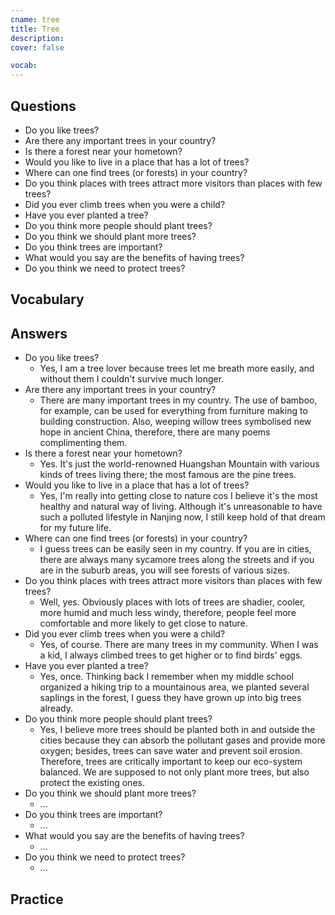 ```yaml
---
cname: tree
title: Tree
description: 
cover: false

vocab:
---
```

<banner></banner>

## Questions

- Do you like trees?
- Are there any important trees in your country?
- Is there a forest near your hometown?
- Would you like to live in a place that has a lot of trees?
- Where can one find trees (or forests) in your country?
- Do you think places with trees attract more visitors than places with few trees?
- Did you ever climb trees when you were a child?
- Have you ever planted a tree?
- Do you think more people should plant trees?
- Do you think we should plant more trees?
- Do you think trees are important?
- What would you say are the benefits of having trees?
- Do you think we need to protect trees?

## Vocabulary

<vocab-box></vocab-box>

## Answers

- Do you like trees?
  - Yes, I am a tree lover because trees let me breath more easily, and without them I couldn&#39;t survive much longer.
- Are there any important trees in your country?
  - There are many important trees in my country. The use of bamboo, for example, can be used for everything from furniture making to building construction. Also, weeping willow trees symbolised new hope in ancient China, therefore, there are many poems complimenting them.
- Is there a forest near your hometown?
  - Yes. It&#39;s just the world-renowned Huangshan Mountain with various kinds of trees living there; the most famous are the pine trees.
- Would you like to live in a place that has a lot of trees?
  - Yes, I&#39;m really into getting close to nature cos I believe it&#39;s the most healthy and natural way of living. Although it&#39;s unreasonable to have such a polluted lifestyle in Nanjing now, I still keep hold of that dream for my future life.
- Where can one find trees (or forests) in your country?
  - I guess trees can be easily seen in my country. If you are in cities, there are always many sycamore trees along the streets and if you are in the suburb areas, you will see forests of various sizes.
- Do you think places with trees attract more visitors than places with few trees?
  - Well, yes. Obviously places with lots of trees are shadier, cooler, more humid and much less windy, therefore, people feel more comfortable and more likely to get close to nature.
- Did you ever climb trees when you were a child?
  - Yes, of course. There are many trees in my community. When I was a kid, I always climbed trees to get higher or to find birds&#39; eggs.
- Have you ever planted a tree?
  - Yes, once. Thinking back I remember when my middle school organized a hiking trip to a mountainous area, we planted several saplings in the forest, I guess they have grown up into big trees already.
- Do you think more people should plant trees?
  - Yes, I believe more trees should be planted both in and outside the cities because they can absorb the pollutant gases and provide more oxygen; besides, trees can save water and prevent soil erosion. Therefore, trees are critically important to keep our eco-system balanced. We are supposed to not only plant more trees, but also protect the existing ones.
- Do you think we should plant more trees?
  - ...
- Do you think trees are important?
  - ...
- What would you say are the benefits of having trees?
  - ...
- Do you think we need to protect trees?
  - ...

## Practice

<qrfooter></qrfooter>
